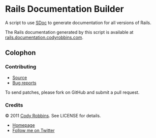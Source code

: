 Rails Documentation Builder
===========================

A script to use [SDoc](https://github.com/voloko/sdoc) to generate documentation for all versions of Rails.

The Rails documentation generated by this script is available at [rails.documentation.codyrobbins.com](http://rails.documentation.codyrobbins.com).

Colophon
--------

### Contributing

* [Source](https://github.com/codyrobbins/rails-documentation-builder)
* [Bug reports](https://github.com/codyrobbins/rails-documentation-builder/issues)

To send patches, please fork on GitHub and submit a pull request.

### Credits

© 2011 [Cody Robbins](http://codyrobbins.com/). See LICENSE for details.

* [Homepage](http://rails.documentation.codyrobbins.com/)
* [Follow me on Twitter](http://twitter.com/codyrobbins)